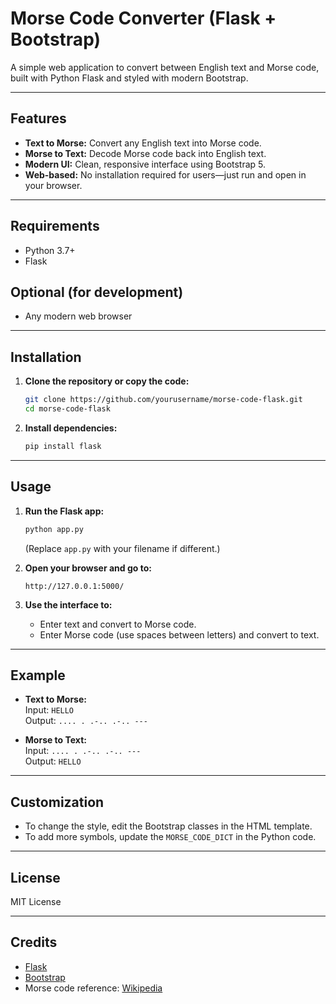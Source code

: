 # Morse Code Converter (Flask + Bootstrap)

A simple web application to convert between English text and Morse code, built with Python Flask and styled with modern Bootstrap.

---

## Features

- **Text to Morse:** Convert any English text into Morse code.
- **Morse to Text:** Decode Morse code back into English text.
- **Modern UI:** Clean, responsive interface using Bootstrap 5.
- **Web-based:** No installation required for users—just run and open in your browser.

---

## Requirements

- Python 3.7+
- Flask

## Optional (for development)
- Any modern web browser

---

## Installation

1. **Clone the repository or copy the code:**
    ```bash
    git clone https://github.com/yourusername/morse-code-flask.git
    cd morse-code-flask
    ```

2. **Install dependencies:**
    ```bash
    pip install flask
    ```

---

## Usage

1. **Run the Flask app:**
    ```bash
    python app.py
    ```
    (Replace `app.py` with your filename if different.)

2. **Open your browser and go to:**
    ```
    http://127.0.0.1:5000/
    ```

3. **Use the interface to:**
    - Enter text and convert to Morse code.
    - Enter Morse code (use spaces between letters) and convert to text.

---

## Example

- **Text to Morse:**  
  Input: `HELLO`  
  Output: `.... . .-.. .-.. ---`

- **Morse to Text:**  
  Input: `.... . .-.. .-.. ---`  
  Output: `HELLO`

---

## Customization

- To change the style, edit the Bootstrap classes in the HTML template.
- To add more symbols, update the `MORSE_CODE_DICT` in the Python code.

---

## License

MIT License

---

## Credits

- [Flask](https://flask.palletsprojects.com/)
- [Bootstrap](https://getbootstrap.com/)
- Morse code reference: [Wikipedia](https://en.wikipedia.org/wiki/Morse_code)